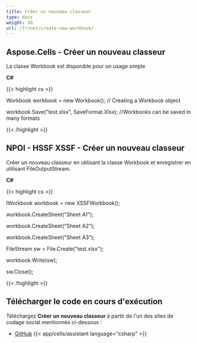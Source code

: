 ```yaml
---
title: Créer un nouveau classeur
type: docs
weight: 20
url: /fr/net/create-new-workbook/
---
```


## **Aspose.Cells - Créer un nouveau classeur**
La classe Workbook est disponible pour un usage simple

**C#**

{{< highlight cs >}}

 Workbook workbook = new Workbook(); // Creating a Workbook object

workbook.Save("test.xlsx", SaveFormat.Xlsx); //Workbooks can be saved in many formats

{{< /highlight >}}
## **NPOI - HSSF XSSF - Créer un nouveau classeur**
Créer un nouveau classeur en utilisant la classe Workbook et enregistrer en utilisant FileOutputStream.

**C#**

{{< highlight cs >}}

 IWorkbook workbook = new XSSFWorkbook();

workbook.CreateSheet("Sheet A1");

workbook.CreateSheet("Sheet A2");

workbook.CreateSheet("Sheet A3");

FileStream sw = File.Create("test.xlsx");

workbook.Write(sw);

sw.Close();

{{< /highlight >}}
## **Télécharger le code en cours d'exécution**
Téléchargez **Créer un nouveau classeur** à partir de l'un des sites de codage social mentionnés ci-dessous :

- [GitHub](https://github.com/aspose-cells/Aspose.Cells-for-.NET/releases/download/Aspose.Cells_vs_NPOI_1.0/Create.New.Workbook.Aspose.Cells.zip)
{{< app/cells/assistant language="csharp" >}}
